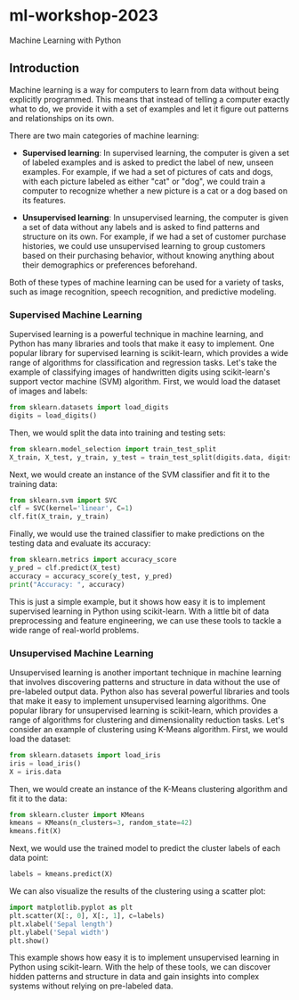 # ml-workshop-2023
Machine Learning with Python

## Introduction

Machine learning is a way for computers to learn from data without being explicitly programmed. This means that instead of telling a computer exactly what to do, we provide it with a set of examples and let it figure out patterns and relationships on its own.

There are two main categories of machine learning:

*  **Supervised learning**: In supervised learning, the computer is given a set of labeled examples and is asked to predict the label of new, unseen examples. For example, if we had a set of pictures of cats and dogs, with each picture labeled as either "cat" or "dog", we could train a computer to recognize whether a new picture is a cat or a dog based on its features.

* **Unsupervised learning**: In unsupervised learning, the computer is given a set of data without any labels and is asked to find patterns and structure on its own. For example, if we had a set of customer purchase histories, we could use unsupervised learning to group customers based on their purchasing behavior, without knowing anything about their demographics or preferences beforehand.

Both of these types of machine learning can be used for a variety of tasks, such as image recognition, speech recognition, and predictive modeling.

### Supervised Machine Learning

Supervised learning is a powerful technique in machine learning, and Python has many libraries and tools that make it easy to implement. One popular library for supervised learning is scikit-learn, which provides a wide range of algorithms for classification and regression tasks. Let's take the example of classifying images of handwritten digits using scikit-learn's support vector machine (SVM) algorithm. First, we would load the dataset of images and labels:

```python
from sklearn.datasets import load_digits
digits = load_digits()
```

Then, we would split the data into training and testing sets:

```python
from sklearn.model_selection import train_test_split
X_train, X_test, y_train, y_test = train_test_split(digits.data, digits.target, test_size=0.25, random_state=42)
```

Next, we would create an instance of the SVM classifier and fit it to the training data:

```python
from sklearn.svm import SVC
clf = SVC(kernel='linear', C=1)
clf.fit(X_train, y_train)
```

Finally, we would use the trained classifier to make predictions on the testing data and evaluate its accuracy:

```python
from sklearn.metrics import accuracy_score
y_pred = clf.predict(X_test)
accuracy = accuracy_score(y_test, y_pred)
print("Accuracy: ", accuracy)
```

This is just a simple example, but it shows how easy it is to implement supervised learning in Python using scikit-learn. With a little bit of data preprocessing and feature engineering, we can use these tools to tackle a wide range of real-world problems.


### Unsupervised Machine Learning

Unsupervised learning is another important technique in machine learning that involves discovering patterns and structure in data without the use of pre-labeled output data. Python also has several powerful libraries and tools that make it easy to implement unsupervised learning algorithms. One popular library for unsupervised learning is scikit-learn, which provides a range of algorithms for clustering and dimensionality reduction tasks. Let's consider an example of clustering using K-Means algorithm. First, we would load the dataset:


```python
from sklearn.datasets import load_iris
iris = load_iris()
X = iris.data
```

Then, we would create an instance of the K-Means clustering algorithm and fit it to the data:


```python
from sklearn.cluster import KMeans
kmeans = KMeans(n_clusters=3, random_state=42)
kmeans.fit(X)
```

Next, we would use the trained model to predict the cluster labels of each data point:


```python
labels = kmeans.predict(X)
```

We can also visualize the results of the clustering using a scatter plot:


```python
import matplotlib.pyplot as plt
plt.scatter(X[:, 0], X[:, 1], c=labels)
plt.xlabel('Sepal length')
plt.ylabel('Sepal width')
plt.show()
```

This example shows how easy it is to implement unsupervised learning in Python using scikit-learn. With the help of these tools, we can discover hidden patterns and structure in data and gain insights into complex systems without relying on pre-labeled data.
